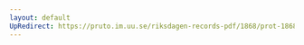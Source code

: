 ```yaml
---
layout: default
UpRedirect: https://pruto.im.uu.se/riksdagen-records-pdf/1868/prot-1868--fk--504.pdf
---
```

